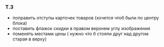 ### Т.З 

- поправить отступы карточек товаров (хочется чтоб были по центру блока)
- поставить флажок скидки в правом верхнем углу изображения
- поменять местами цены ( нужно что б стояли друг над другом старая в верху)
